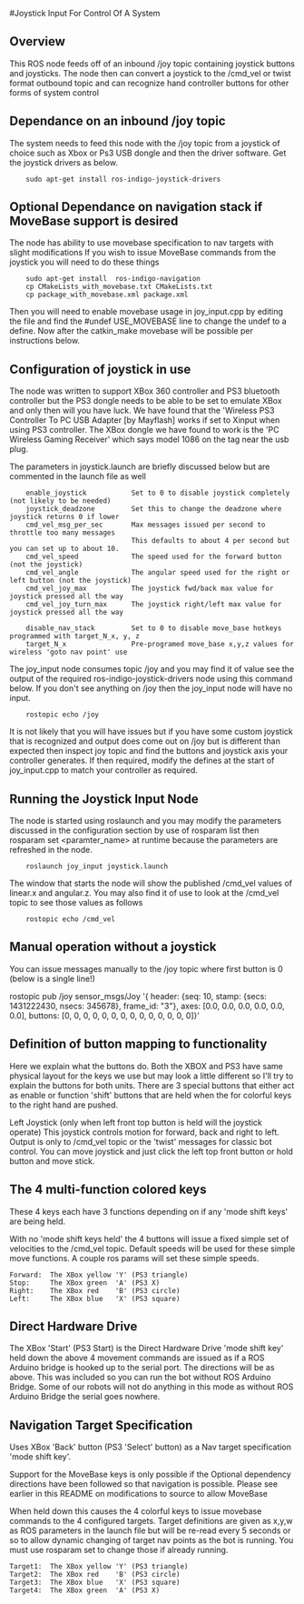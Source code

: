 #Joystick Input For Control Of A System

## Overview

This ROS node feeds off of an inbound /joy topic containing joystick buttons and joysticks.  The node then can convert a joystick to the /cmd_vel or twist format outbound topic and can recognize hand controller buttons for other forms of system control

## Dependance on an inbound /joy topic

The system needs to feed this node with the /joy topic from a joystick of choice such as Xbox or Ps3 USB dongle and then the driver software.   Get the joystick drivers as below.

        sudo apt-get install ros-indigo-joystick-drivers

## Optional Dependance on navigation stack if MoveBase support is desired

The node has ability to use  movebase specification to nav targets with slight modifications
If you wish to issue MoveBase commands from the joystick you will need to do these things


        sudo apt-get install  ros-indigo-navigation
        cp CMakeLists_with_movebase.txt CMakeLists.txt
        cp package_with_movebase.xml package.xml

Then you will need to enable movebase usage in joy_input.cpp by editing the file and find the #undef USE_MOVEBASE line to change the   undef to a  define.    Now after the catkin_make movebase will be possible per instructions below.

## Configuration of joystick in use

The node was written to support XBox 360 controller and PS3 bluetooth controller but the PS3 dongle needs to be able to be set to emulate XBox and only then will you have luck.   We have found that the  'Wireless PS3 Controller To PC USB Adapter [by Mayflash] works if set to Xinput when using PS3 controller.  The XBox dongle we have found to work is the 'PC Wireless Gaming Receiver' which says model 1086 on the tag near the usb plug.

The parameters in joystick.launch are briefly discussed below but are commented in the launch file as well

        enable_joystick           Set to 0 to disable joystick completely (not likely to be needed)
        joystick_deadzone         Set this to change the deadzone where joystick returns 0 if lower 
        cmd_vel_msg_per_sec       Max messages issued per second to throttle too many messages
                                  This defaults to about 4 per second but you can set up to about 10.
        cmd_vel_speed             The speed used for the forward button (not the joystick)
        cmd_vel_angle             The angular speed used for the right or left button (not the joystick)
        cmd_vel_joy_max           The joystick fwd/back max value for joystick pressed all the way
        cmd_vel_joy_turn_max      The joystick right/left max value for joystick pressed all the way

        disable_nav_stack         Set to 0 to disable move_base hotkeys programmed with target_N_x, y, z
        target_N_x                Pre-programed move_base x,y,z values for wireless 'goto nav point' use

The joy_input node consumes topic /joy and you may find it of value see the output of the required ros-indigo-joystick-drivers node using this command below.  If you don't see anything on /joy then the joy_input node will have no input.

        rostopic echo /joy

It is not likely that you will have issues but if you have some custom joystick that is recognized and output does come out on /joy but is different than expected then inspect joy topic and find the buttons and joystick axis your controller generates.  If then required, modify the defines at the start of joy_input.cpp to match your controller as required.

## Running the Joystick Input Node

The node is started using roslaunch and you may modify the parameters discussed in the configuration section by use of rosparam list then rosparam set <paramter_name> <value>  at runtime because the parameters are refreshed in the node.

        roslaunch joy_input joystick.launch

The window that starts the node will show the published /cmd_vel values of linear.x and angular.z.
You may also find it of use to look at the /cmd_vel topic to see those values as follows

        rostopic echo /cmd_vel

## Manual operation without a joystick

You can issue messages manually to the /joy topic where first button is 0 (below is a single line!)

rostopic pub /joy sensor_msgs/Joy '{ header: {seq: 10, stamp: {secs: 1431222430, nsecs: 345678}, frame_id: "3"},
   axes: [0.0, 0.0, 0.0, 0.0, 0.0, 0.0], buttons: [0, 0, 0, 0, 0, 0, 0, 0, 0, 0, 0, 0, 0, 0]}'

## Definition of button mapping to functionality

Here we explain what the buttons do.  Both the XBOX and PS3 have same physical layout for the keys we use but may look a little different so I'll try to explain the buttons for both units.   There are 3 special buttons that either act as enable or function 'shift' buttons that are held when the for colorful keys to the right hand are pushed.

Left Joystick (only when left front top button is held will the joystick operate)
  This joystick controls motion for forward, back and right to left.  Output is only to /cmd_vel topic or the 'twist' messages for classic bot control.  You can move joystick and just click the left top front button or hold button and move stick.

## The 4 multi-function colored keys

These 4 keys each have 3 functions depending on if any 'mode shift keys' are being held.

With no 'mode shift keys held' the 4 buttons will issue a fixed simple set of velocities to the /cmd_vel topic.   Default speeds will be used for these simple move functions.  A couple ros params will set these simple speeds.

    Forward:  The XBox yellow 'Y' (PS3 triangle)
    Stop:     The XBox green  'A' (PS3 X)
    Right:    The XBox red    'B' (PS3 circle)
    Left:     The XBox blue   'X' (PS3 square)


## Direct Hardware Drive   
The XBox 'Start' (PS3 Start) is the Direct Hardware Drive 'mode shift key' held down the above 4 movement commands are issued as if a ROS Arduino bridge is hooked up to the serial port.  The directions will be as above. This was included so you can run the bot without ROS Arduino Bridge.  Some of our robots will not do anything in this mode as without ROS Arduino Bridge the serial goes nowhere. 


## Navigation Target Specification   
Uses XBox 'Back' button (PS3 'Select' button) as a Nav target specification 'mode shift key'.

Support for the MoveBase keys is only possible if the Optional dependency directions have been followed so that navigation is possible.  Please see earlier in this README on modifications to source to allow MoveBase

When held down this causes the 4 colorful keys to issue movebase commands to the 4 configured targets.  Target definitions are given as x,y,w as ROS parameters in the launch file but will be re-read every 5 seconds or so to allow dynamic changing of target nav points as the bot is running.  You must use  rosparam set to change those if already running.


    Target1:  The XBox yellow 'Y' (PS3 triangle)
    Target2:  The XBox red    'B' (PS3 circle)
    Target3:  The XBox blue   'X' (PS3 square)
    Target4:  The XBox green  'A' (PS3 X)

        
